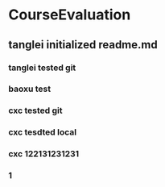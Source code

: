 # CourseEvaluation
## tanglei initialized readme.md
### tanglei tested git
### baoxu test
### cxc tested git
### cxc tesdted local
### cxc 122131231231
### 1
